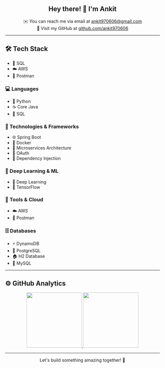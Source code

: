 <h2 align="center">Hey there! 👋 I'm Ankit </h2>

<p align="center">
  ✉️ You can reach me via email at <a href="mailto:ankit970606@gmail.com">ankit970606@gmail.com</a><br>
  🔗 Visit my GitHub at <a href="https://github.com/ankit970606">github.com/ankit970606</a>
</p>

---

## 🛠 Tech Stack 
- 💠 SQL
- ☁️ AWS
- 📮 Postman  


### 💻 Languages  
- 🐍 Python  
- ☕ Core Java  
- 💠 SQL  

### 🔧 Technologies & Frameworks  
- 🌐 Spring Boot  
- 🐳 Docker  
- 🔧 Microservices Architecture  
- 🔐 OAuth  
- 🧩 Dependency Injection  

### 🧠 Deep Learning & ML  
- 🧠 Deep Learning  
- 🔬 TensorFlow  

### 📡 Tools & Cloud  
- ☁️ AWS  
- 📮 Postman  

### 🗄️ Databases  
- ⚡ DynamoDB  
- 🐘 PostgreSQL  
- 🏠 H2 Database  
- 🧮 MySQL  

---

## ⚙️ GitHub Analytics  

<p align="center">
  <a href="https://github.com/ankit970606">
    <img height="180em" src="https://github-readme-stats-eight-theta.vercel.app/api?username=ankit970606&show_icons=true&theme=blueberry&include_all_commits=true&count_private=true"/>
    <img height="180em" src="https://github-readme-stats-eight-theta.vercel.app/api/top-langs/?username=ankit970606&layout=compact&langs_count=8&theme=blueberry"/>
  </a>
</p>

---

<p align="center">
  Let's build something amazing together! 🚀
</p>
